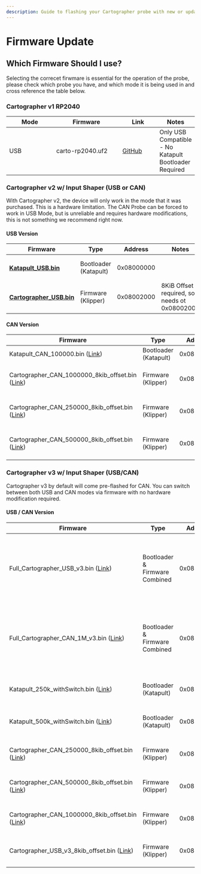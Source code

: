 ```yaml
---
description: Guide to flashing your Cartographer probe with new or updated firmware.
---
```


# Firmware Update

## Which Firmware Should I use?&#x20;

Selecting the correcet firwmare is essential for the operation of the probe, please check which probe you have, and which mode it is being used in and cross reference the table below.&#x20;

### Cartographer v1 RP2040

<table><thead><tr><th width="123">Mode</th><th width="176">Firmware</th><th width="89">Link</th><th>Notes</th></tr></thead><tbody><tr><td>USB</td><td>carto-rp2040.uf2</td><td><a href="https://github.com/Cartographer3D/cartographer-klipper/tree/master/firmware/v1%20-%20rp2040">GitHub</a></td><td>Only USB Compatible - No Katapult Bootloader Required</td></tr></tbody></table>

### Cartographer v2 w/ Input Shaper (USB or CAN)

With Cartographer v2, the device will only work in the mode that it was purchased. This is a hardware limitation. The CAN Probe can be forced to work in USB Mode, but is unreliable and requires hardware modifications, this is not something we recommend right now.&#x20;

#### USB Version

<table><thead><tr><th width="228">Firmware</th><th width="127">Type</th><th width="140">Address</th><th>Notes</th></tr></thead><tbody><tr><td><h4><a href="https://github.com/Cartographer3D/cartographer-klipper/blob/master/firmware/v2/Katapult_USB.bin">Katapult_USB.bin</a></h4></td><td>Bootloader (Katapult)</td><td>0x08000000</td><td></td></tr><tr><td><h4><a href="https://github.com/Cartographer3D/cartographer-klipper/blob/master/firmware/v2/Cartographer_USB_8kib_offset.bin">Cartographer_USB.bin</a></h4></td><td>Firmware (Klipper)</td><td>0x08002000</td><td>8KiB Offset required, so needs ot 0x08002000</td></tr></tbody></table>

#### CAN Version

<table><thead><tr><th width="229">Firmware</th><th>Type</th><th>Address</th><th width="95" align="center">Baudrate</th><th>Notes</th></tr></thead><tbody><tr><td>Katapult_CAN_100000.bin (<a href="https://github.com/Cartographer3D/cartographer-klipper/blob/master/firmware/v2/Katapult_CAN_1000000.bin">Link</a>)</td><td>Bootloader (Katapult)</td><td>0x08000000</td><td align="center">1M</td><td></td></tr><tr><td>Cartographer_CAN_1000000_8kib_offset.bin (<a href="https://github.com/Cartographer3D/cartographer-klipper/blob/master/firmware/v2/Cartographer_CAN_1000000_8kib_offset.bin">Link</a>)</td><td>Firmware (Klipper)</td><td>0x08002000</td><td align="center">1M</td><td>8KiB Offset required, so needs ot 0x08002000</td></tr><tr><td>Cartographer_CAN_250000_8kib_offset.bin (<a href="https://github.com/Cartographer3D/cartographer-klipper/blob/master/firmware/v2/Cartographer_CAN_500000_8kib_offset.bin">Link</a>)</td><td>Firmware (Klipper)</td><td>0x08002000</td><td align="center">250K</td><td>8KiB Offset required, so needs ot 0x08002000</td></tr><tr><td>Cartographer_CAN_500000_8kib_offset.bin (<a href="https://github.com/Cartographer3D/cartographer-klipper/blob/master/firmware/v2/Cartographer_CAN_500000_8kib_offset.bin">Link</a>)</td><td>Firmware (Klipper)</td><td>0x08002000</td><td align="center">500K</td><td>8KiB Offset required, so needs ot 0x08002000</td></tr></tbody></table>

### Cartographer v3 w/ Input Shaper (USB/CAN)

Cartographer v3 by default will come pre-flashed for CAN. You can switch between both USB and CAN modes via firmware with no hardware modification required.&#x20;

#### USB / CAN Version

<table><thead><tr><th>Firmware</th><th width="125">Type</th><th width="137">Address</th><th width="105">Baudrate</th><th>Note</th></tr></thead><tbody><tr><td>Full_Cartographer_USB_v3.bin (<a href="https://github.com/Cartographer3D/cartographer-klipper/tree/master/firmware/v3%20-%20Carto%20with%20Input%20Shaper%20Hybrid">Link</a>)</td><td>Bootloader &#x26; Firmware Combined</td><td>0x08000000</td><td>n/a</td><td>This is the only firmware you need, you don't need to flash the bootloader or firmware seperately. </td></tr><tr><td>Full_Cartographer_CAN_1M_v3.bin (<a href="https://github.com/Cartographer3D/cartographer-klipper/tree/master/firmware/v3%20-%20Carto%20with%20Input%20Shaper%20Hybrid">Link</a>)</td><td>Bootloader &#x26; Firmware Combined</td><td>0x08000000</td><td>1M</td><td>This is the only firmware you need, you don't need to flash the bootloader or firmware seperately. </td></tr><tr><td>Katapult_250k_withSwitch.bin (<a href="https://github.com/Cartographer3D/cartographer-klipper/tree/master/firmware/v3%20-%20Carto%20with%20Input%20Shaper%20Hybrid">Link</a>)</td><td>Bootloader (Katapult)</td><td>0x08000000</td><td>250K</td><td>8KiB Offset required, so needs ot 0x08002000</td></tr><tr><td>Katapult_500k_withSwitch.bin (<a href="https://github.com/Cartographer3D/cartographer-klipper/tree/master/firmware/v3%20-%20Carto%20with%20Input%20Shaper%20Hybrid">Link</a>)</td><td>Bootloader (Katapult)</td><td>0x08000000</td><td>500K</td><td>8KiB Offset required, so needs ot 0x08002000</td></tr><tr><td>Cartographer_CAN_250000_8kib_offset.bin (<a href="https://github.com/Cartographer3D/cartographer-klipper/tree/master/firmware/v3%20-%20Carto%20with%20Input%20Shaper%20Hybrid">Link</a>)</td><td>Firmware (Klipper)</td><td>0x08002000</td><td>250K</td><td>8KiB Offset required, so needs ot 0x08002000</td></tr><tr><td>Cartographer_CAN_500000_8kib_offset.bin (<a href="https://github.com/Cartographer3D/cartographer-klipper/tree/master/firmware/v3%20-%20Carto%20with%20Input%20Shaper%20Hybrid">Link</a>)</td><td>Firmware (Klipper)</td><td>0x08002000</td><td>500K</td><td>8KiB Offset required, so needs ot 0x08002000</td></tr><tr><td>Cartographer_CAN_1000000_8kib_offset.bin (<a href="https://github.com/Cartographer3D/cartographer-klipper/tree/master/firmware/v3%20-%20Carto%20with%20Input%20Shaper%20Hybrid">Link</a>)</td><td>Firmware (Klipper)</td><td>0x08002000</td><td>1M</td><td>8KiB Offset required, so needs ot 0x08002000</td></tr><tr><td>Cartographer_USB_v3_8kib_offset.bin (<a href="https://github.com/Cartographer3D/cartographer-klipper/tree/master/firmware/v3%20-%20Carto%20with%20Input%20Shaper%20Hybrid">Link</a>)</td><td>Firmware (Klipper)</td><td>0x08002000</td><td>n/a</td><td>8KiB Offset required, so needs ot 0x08002000</td></tr></tbody></table>
